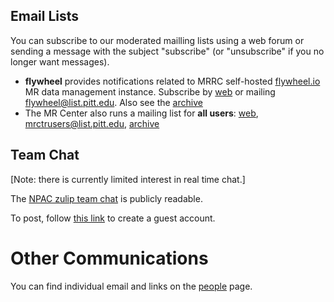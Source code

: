 ## Email Lists
You can subscribe to our moderated mailling lists using a web forum or sending a message with the subject "subscribe" (or "unsubscribe" if you no longer want messages).

  * **flywheel** provides notifications related to MRRC self-hosted [flywheel.io](flywheel.io) MR data management instance.
   Subscribe by [web](https://list.pitt.edu/mailman/listinfo/flywheel) or mailing [flywheel@list.pitt.edu](mailto:flywheel@list.pitt.edu?subject=subscribe). Also see the [archive](https://list.pitt.edu/mailman/private/flywheel/)
  * The MR Center also runs a mailing list for **all users**: [web](https://list.pitt.edu/mailman/listinfo/mrctrusers), [mrctrusers@list.pitt.edu](mailto:mrctrusers@list.pitt.edu?subject=subscribe), [archive](https://list.pitt.edu/mailman/private/mrctrusers/)

<!-- * R2Prime, neuromalnin -->

## Team Chat

[Note: there is currently limited interest in real time chat.]

The [NPAC zulip team chat](//npac.zulipchat.com) is publicly readable.

To post, follow [this link](https://npac.zulipchat.com/join/mmbsnoj5zsrjfrfcxkdmxqdl/) to create a guest account.

# Other Communications
You can find individual email and links on the [people](people.md) page.

